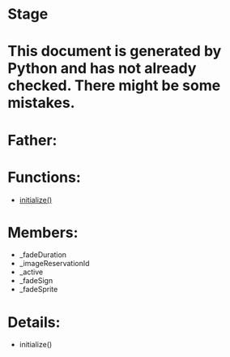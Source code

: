 Stage
===

# This document is generated by Python and has not already checked. There might be some mistakes.

# Father:

# Functions:
* [initialize()](#initialize)

# Members:
* _fadeDuration
* _imageReservationId
* _active
* _fadeSign
* _fadeSprite

# Details:
<p id=initialize></p>

* initialize()
	

